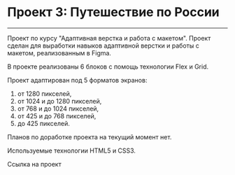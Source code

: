 # Проект 3: Путешествие по России
-------------------------------------------------------------------------

Проект по курсу "Адаптивная верстка и работа с макетом".
Проект сделан для выработки навыков адаптивной верстки и работы с макетом, реализованным в Figma.

В проекте реализованы 6 блоков с помощь технологии Flex и Grid.

Проект адаптирован под 5 форматов экранов:

1. от 1280 пикселей,
2. от 1024 и до 1280 пикселей,
3. от 768 и до 1024 пикселей,
4. от 425 и до 768 пикселей,
5. до 425 пикселей.

Планов по доработке проекта на текущий момент нет.

Используемые технологии HTML5 и CSS3.

Ссылка на проект
